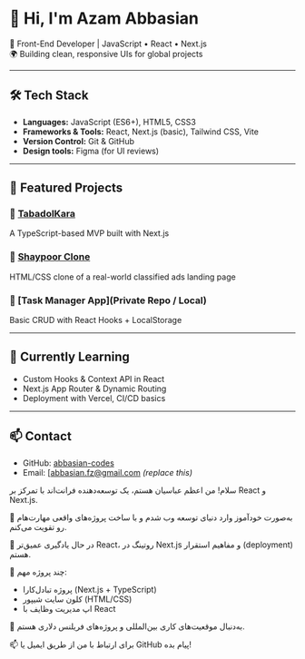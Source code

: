 # 👋 Hi, I'm Azam Abbasian 

🎯 Front-End Developer | JavaScript • React • Next.js  
🌍 Building clean, responsive UIs for global projects

---

## 🛠 Tech Stack

- **Languages:** JavaScript (ES6+), HTML5, CSS3
- **Frameworks & Tools:** React, Next.js (basic), Tailwind CSS, Vite
- **Version Control:** Git & GitHub
- **Design tools:** Figma (for UI reviews)

---

## 📁 Featured Projects

### 🔹 [TabadolKara](https://github.com/abbasian-codes/tabadolkara)
A TypeScript-based MVP built with Next.js

### 🔹 [Shaypoor Clone](https://github.com/abbasian-codes/shaypoor.com)
HTML/CSS clone of a real-world classified ads landing page

### 🔹 [Task Manager App](Private Repo / Local)
Basic CRUD with React Hooks + LocalStorage

---

## 🌱 Currently Learning

- Custom Hooks & Context API in React  
- Next.js App Router & Dynamic Routing  
- Deployment with Vercel, CI/CD basics

---

## 📫 Contact

- GitHub: [abbasian-codes](https://github.com/abbasian-codes)
- Email: [abbasian.fz@gmail.com *(replace this)*


سلام! من اعظم عباسیان هستم، یک توسعه‌دهنده فرانت‌اند با تمرکز بر React و Next.js.

🎯 به‌صورت خودآموز وارد دنیای توسعه وب شدم و با ساخت پروژه‌های واقعی مهارت‌هام رو تقویت می‌کنم.

🧠 در حال یادگیری عمیق‌تر React، روتینگ در Next.js و مفاهیم استقرار (deployment) هستم.

📁 چند پروژه‌ مهم:
- پروژه تبادل‌کارا (Next.js + TypeScript)
- کلون سایت شیپور (HTML/CSS)
- اپ مدیریت وظایف با React

📌 به‌دنبال موقعیت‌های کاری بین‌المللی و پروژه‌های فریلنس دلاری هستم.

📫 برای ارتباط با من از طریق ایمیل یا GitHub پیام بده!

